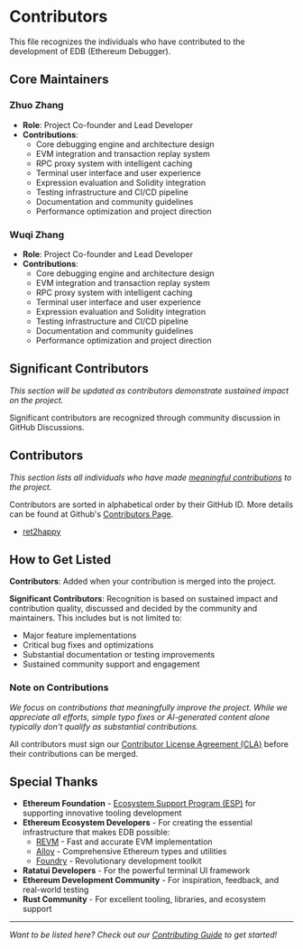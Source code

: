 # Contributors

This file recognizes the individuals who have contributed to the development of EDB (Ethereum Debugger).

## Core Maintainers

### Zhuo Zhang [<img src="https://github.githubassets.com/favicons/favicon.svg" width="13" height="13">](https://github.com/ZhangZhuoSJTU) [<img src="https://abs.twimg.com/favicons/twitter.3.ico" width="13" height="13">](https://x.com/i2huer) [<img src="https://www.google.com/s2/favicons?domain=zzhang.xyz" width="13" height="13">](https://zzhang.xyz/)

- **Role**: Project Co-founder and Lead Developer
- **Contributions**:
  - Core debugging engine and architecture design
  - EVM integration and transaction replay system
  - RPC proxy system with intelligent caching
  - Terminal user interface and user experience
  - Expression evaluation and Solidity integration
  - Testing infrastructure and CI/CD pipeline
  - Documentation and community guidelines
  - Performance optimization and project direction

### Wuqi Zhang [<img src="https://github.githubassets.com/favicons/favicon.svg" width="13" height="13">](https://github.com/Troublor) [<img src="https://abs.twimg.com/favicons/twitter.3.ico" width="13" height="13">](https://x.com/troublor) [<img src="https://www.google.com/s2/favicons?domain=troublor.xyz" width="13" height="13">](https://troublor.xyz/)

- **Role**: Project Co-founder and Lead Developer
- **Contributions**:
  - Core debugging engine and architecture design
  - EVM integration and transaction replay system
  - RPC proxy system with intelligent caching
  - Terminal user interface and user experience
  - Expression evaluation and Solidity integration
  - Testing infrastructure and CI/CD pipeline
  - Documentation and community guidelines
  - Performance optimization and project direction

## Significant Contributors

_This section will be updated as contributors demonstrate sustained impact on the project._

Significant contributors are recognized through community discussion in GitHub Discussions.

## Contributors

_This section lists all individuals who have made [meaningful contributions](#note-on-contributions) to the project._

Contributors are sorted in alphabetical order by their GitHub ID. More details can be found at Github's [Contributors Page](https://github.com/edb-rs/edb/graphs/contributors).

- [ret2happy](https://github.com/pcy190)

## How to Get Listed

**Contributors**: Added when your contribution is merged into the project.

**Significant Contributors**: Recognition is based on sustained impact and contribution quality, discussed and decided by the community and maintainers. This includes but is not limited to:
- Major feature implementations
- Critical bug fixes and optimizations
- Substantial documentation or testing improvements
- Sustained community support and engagement

### Note on Contributions

_We focus on contributions that meaningfully improve the project. While we appreciate all efforts, simple typo fixes or AI-generated content alone typically don't qualify as substantial contributions._

All contributors must sign our [Contributor License Agreement (CLA)](CLA.md) before their contributions can be merged.


## Special Thanks

- **Ethereum Foundation** - [Ecosystem Support Program (ESP)](https://esp.ethereum.foundation/) for supporting innovative tooling development
- **Ethereum Ecosystem Developers** - For creating the essential infrastructure that makes EDB possible:
  - [REVM](https://github.com/bluealloy/revm) - Fast and accurate EVM implementation
  - [Alloy](https://github.com/alloy-rs/alloy) - Comprehensive Ethereum types and utilities
  - [Foundry](https://github.com/foundry-rs/foundry) - Revolutionary development toolkit
- **Ratatui Developers** - For the powerful terminal UI framework
- **Ethereum Development Community** - For inspiration, feedback, and real-world testing
- **Rust Community** - For excellent tooling, libraries, and ecosystem support

---

*Want to be listed here? Check out our [Contributing Guide](CONTRIBUTING.md) to get started!*
